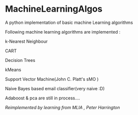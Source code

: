 # MachineLearningAlgos
A python implementation of basic machine Learning algorithms

Following machine learning algorithms are implemented :

k-Nearest Neighbour


CART 

Decision Trees

kMeans

Support Vector Machine(John C. Platt's sMO )

Naive Bayes based email classifier(very naive :D)

Adaboost & pca are still in process....

<i>Reimplemented by learning from MLIA , Peter Harrington</i>
